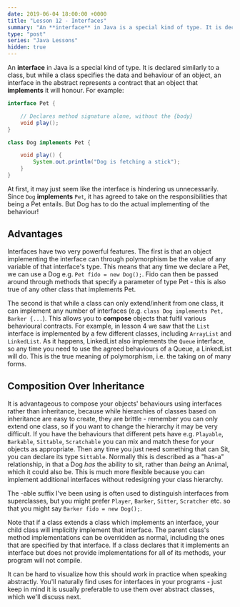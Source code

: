 ```yaml
---
date: 2019-06-04 18:00:00 +0000
title: "Lesson 12 - Interfaces"
summary: "An **interface** in Java is a special kind of type. It is declared similarly to a class, but while a class specifies the data and behaviour of an object, an interface in the abstract represents a contract that an object that **implements** it will honour."
type: "post"
series: "Java Lessons"
hidden: true
---
```


An **interface** in Java is a special kind of type. It is declared similarly to a class, but while a class specifies the data and behaviour of an object, an interface in the abstract represents a contract that an object that **implements** it will honour. For example:

```java
interface Pet {

    // Declares method signature alone, without the {body}
    void play();
}

class Dog implements Pet {

    void play() {
        System.out.println("Dog is fetching a stick");
    }
}
```

At first, it may just seem like the interface is hindering us unnecessarily. Since `Dog` **implements** `Pet`, it has agreed to take on the responsibilities that being a Pet entails. But Dog has to do the actual implementing of the behaviour!

## Advantages

Interfaces have two very powerful features. The first is that an object implementing the interface can through polymorphism be the value of any variable of that interface's type. This means that any time we declare a Pet, we can use a Dog e.g. `Pet fido = new Dog();`. Fido can then be passed around through methods that specify a parameter of type Pet - this is also true of any other class that implements Pet.

The second is that while a class can only extend/inherit from one class, it can implement any number of interfaces (e.g. `class Dog implements Pet, Barker {...`). This allows you to **compose** objects that fulfil various behavioural contracts. For example, in lesson 4 we saw that the `List` interface is implemented by a few different classes, including `ArrayList` and `LinkedList`. As it happens, LinkedList also implements the `Queue` interface, so any time you need to use the agreed behaviours of a Queue, a LinkedList will do. This is the true meaning of polymorphism, i.e. the taking on of many forms.

## Composition Over Inheritance

It is advantageous to compose your objects' behaviours using interfaces rather than inheritance, because while hierarchies of classes based on inheritance are easy to create, they are brittle - remember you can only extend one class, so if you want to change the hierarchy it may be very difficult. If you have the behaviours that different pets have e.g. `Playable`, `Barkable`, `Sittable`, `Scratchable` you can mix and match these for your objects as appropriate. Then any time you just need something that can Sit, you can declare its type `Sittable`. Normally this is described as a "has-a" relationship, in that a Dog *has* the ability to sit, rather than *being* an Animal, which it could also be. This is much more flexible because you can implement additional interfaces without redesigning your class hierarchy.

The -able suffix I've been using is often used to distinguish interfaces from superclasses, but you might prefer `Player`, `Barker`, `Sitter`, `Scratcher` etc. so that you might say `Barker fido = new Dog();`.

Note that if a class extends a class which implements an interface, your child class will implicitly implement that interface. The parent class's method implementations can be overridden as normal, including the ones that are specified by that interface. If a class declares that it implements an interface but does not provide implementations for all of its methods, your program will not compile.

It can be hard to visualize how this should work in practice when speaking abstractly. You'll naturally find uses for interfaces in your programs - just keep in mind it is usually preferable to use them over abstract classes, which we'll discuss next.
